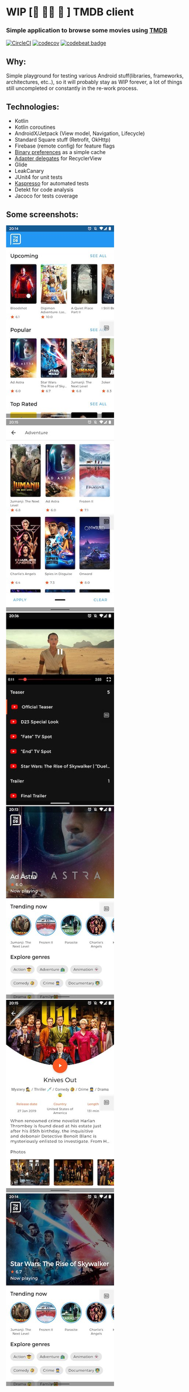 # WIP [🚧 👷🔧 🚧 ] TMDB client
### Simple application to browse some movies using [TMDB](https://www.themoviedb.org/)

[![CircleCI](https://circleci.com/gh/ilya-rb/Tmdb-Client/tree/master.svg?style=svg)](https://circleci.com/gh/ilya-rb/Tmdb-Client/tree/master)
[![codecov](https://codecov.io/gh/ilya-rb/Tmdb-Client/branch/master/graph/badge.svg)](https://codecov.io/gh/ilya-rb/Tmdb-Client)
[![codebeat badge](https://codebeat.co/badges/0771fe58-3231-435b-bc9c-7bdd2d11a599)](https://codebeat.co/projects/github-com-ilya-rb-tmdb-client-master)

## Why:
Simple playground for testing various Android stuff(libraries, frameworks, architectures, etc..), so it will probably stay as WIP forever, a lot of things still uncompleted or constantly in the re-work process.

## Technologies:
- Kotlin
- Kotlin coroutines
- AndroidX/Jetpack (View model, Navigation, Lifecycle)
- Standard Square stuff (Retrofit, OkHttp)
- Firebase (remote config) for feature flags
- [Binary preferences](https://github.com/yandextaxitech/binaryprefs) as a simple cache
- [Adapter delegates](https://github.com/sockeqwe/AdapterDelegates) for RecyclerView 
- Glide
- LeakCanary
- JUnit4 for unit tests
- [Kaspresso](https://github.com/KasperskyLab/Kaspresso) for automated tests
- Detekt for code analysis
- Jacoco for tests coverage

## Some screenshots:
![1](https://github.com/ilya-rb/Tmdb-Client/blob/master/art/1.jpeg)
![2](https://github.com/ilya-rb/Tmdb-Client/blob/master/art/2.jpeg)
![3](https://github.com/ilya-rb/Tmdb-Client/blob/master/art/3.jpeg)
![4](https://github.com/ilya-rb/Tmdb-Client/blob/master/art/4.jpeg)
![5](https://github.com/ilya-rb/Tmdb-Client/blob/master/art/5.jpeg)
![6](https://github.com/ilya-rb/Tmdb-Client/blob/master/art/6.jpeg)
